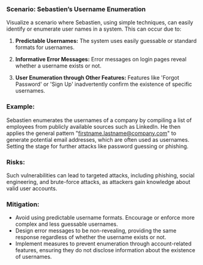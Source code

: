 ### Scenario: Sebastien’s Username Enumeration 
Visualize a scenario where Sebastien, using simple techniques, can easily identify or enumerate user names in a system. This can occur due to: 

1. **Predictable Usernames:** The system uses easily guessable or standard formats for usernames. 

2. **Informative Error Messages:** Error messages on login pages reveal whether a username exists or not. 

3. **User Enumeration through Other Features:** Features like 'Forgot Password' or 'Sign Up' inadvertently confirm the existence of specific usernames. 

### Example: 

Sebastien enumerates the usernames of a company by compiling a list of employees from publicly available sources such as LinkedIn. He then applies the general pattern "firstname.lastname@company.com" to generate potential email addresses, which are often used as usernames.  Setting the stage for further attacks like password guessing or phishing. 

### Risks: 

Such vulnerabilities can lead to targeted attacks, including phishing, social engineering, and brute-force attacks, as attackers gain knowledge about valid user accounts. 

### Mitigation: 

- Avoid using predictable username formats. Encourage or enforce more complex and less guessable usernames. 
- Design error messages to be non-revealing, providing the same response regardless of whether the username exists or not. 
- Implement measures to prevent enumeration through account-related features, ensuring they do not disclose information about the existence of usernames. 
